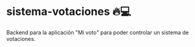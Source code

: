 # sistema-votaciones 🔥💻
Backend para la aplicación "Mi voto" para poder controlar un sistema de votaciones.
